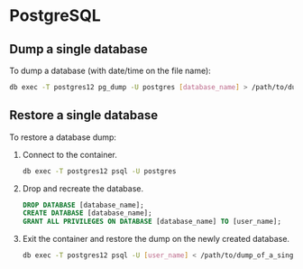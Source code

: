 # PostgreSQL

## Dump a single database

To dump a database (with date/time on the file name):

```bash
db exec -T postgres12 pg_dump -U postgres [database_name] > /path/to/dump_of_a_single_database_$(date "+%Y-%m-%d-%H-%M-%S").sql
```

## Restore a single database

To restore a database dump:

1. Connect to the container.
   ```bash
   db exec -T postgres12 psql -U postgres
   ```
2. Drop and recreate the database.
   ```sql
   DROP DATABASE [database_name];
   CREATE DATABASE [database_name];
   GRANT ALL PRIVILEGES ON DATABASE [database_name] TO [user_name];
   ```
3. Exit the container and restore the dump on the newly created database.
   ```bash
   db exec -T postgres12 psql -U [user_name] < /path/to/dump_of_a_single_database.sql
   ```
